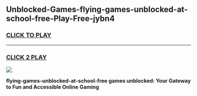 
## Unblocked-Games-flying-games-unblocked-at-school-free-Play-Free-jybn4
<h3>
<a href="https://premium76.site?title=flying-games-unblocked-at-school-free&ref=18A1">CLICK TO PLAY</a></h3>
<hr>

<h3>
<a href="https://premium76.site?title=flying-games-unblocked-at-school-free&ref=18A1">CLICK 2 PLAY</a>
  
</h3>

<a href="https://premium76.site?title=flying-games-unblocked-at-school-free&ref=18A1"><img src="https://clearcache.store/games.png"></a>


**flying-games-unblocked-at-school-free games unblocked: Your Gateway to Fun and Accessible Online Gaming**
